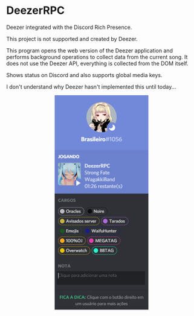 # DeezerRPC
Deezer integrated with the Discord Rich Presence.

This project is not supported and created by Deezer.

This program opens the web version of the Deezer application and performs background operations to collect data from the current song. It does not use the Deezer API, everything is collected from the DOM itself.

Shows status on Discord and also supports global media keys.

I don't understand why Deezer hasn't implemented this until today...

<p align="center">
  <img width="248px" height="569px" src="./assets/readme_discord_status.png">
</p>
